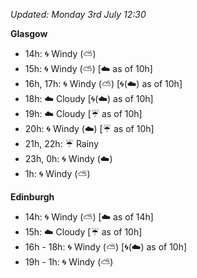 *Updated: Monday 3rd July 12:30*

**Glasgow**

* 14h: :cyclone: Windy (:partly_sunny:)
* 15h: :cyclone: Windy (:partly_sunny:) [:cloud: as of 10h]
* 16h, 17h: :cyclone: Windy (:partly_sunny:) [:cyclone:(:cloud:) as of 10h]
* 18h: :cloud: Cloudy [:cyclone:(:cloud:) as of 10h]
* 19h: :cloud: Cloudy [:umbrella: as of 10h]
* 20h: :cyclone: Windy (:cloud:) [:umbrella: as of 10h]
* 21h, 22h: :umbrella: Rainy
* 23h, 0h: :cyclone: Windy (:cloud:)
* 1h: :cyclone: Windy (:partly_sunny:)

**Edinburgh**

* 14h: :cyclone: Windy (:partly_sunny:) [:cloud: as of 14h]
* 15h: :cloud: Cloudy [:umbrella: as of 10h]
* 16h - 18h: :cyclone: Windy (:partly_sunny:) [:cyclone:(:cloud:) as of 10h]
* 19h - 1h: :cyclone: Windy (:partly_sunny:)
